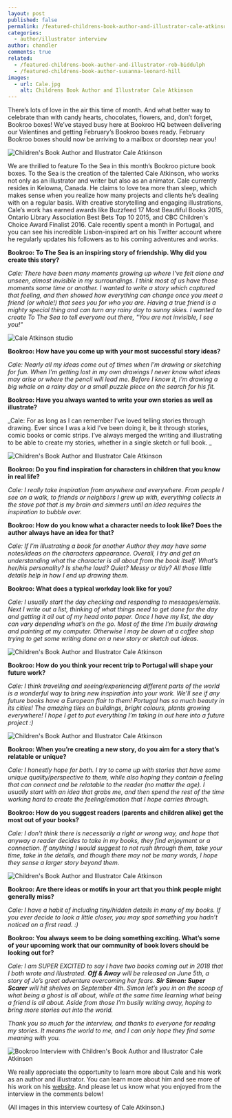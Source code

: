 ```yaml
---
layout: post
published: false
permalink: /featured-childrens-book-author-and-illustrator-cale-atkinson
categories:
  - author/illustrator interview
author: chandler
comments: true
related:
  - /featured-childrens-book-author-and-illustrator-rob-biddulph
  - /featured-childrens-book-author-susanna-leonard-hill
images:
  - url: Cale.jpg
    alt: Childrens Book Author and Illustrator Cale Atkinson
---
```

There’s lots of love in the air this time of month. And what better way to celebrate than with candy hearts, chocolates, flowers, and, don’t forget, Bookroo boxes! We’ve stayed busy here at Bookroo HQ between delivering our Valentines and getting February’s Bookroo boxes ready. February Bookroo boxes should now be arriving to a mailbox or doorstep near you!

![Children's Book Author and Illustrator Cale Atkinson]({{site.baseurl}}/assets/img/posts/Cale.jpg)

We are thrilled to feature To the Sea in this month’s Bookroo picture book boxes. To the Sea is the creation of the talented Cale Atkinson, who works not only as an illustrator and writer but also as an animator. Cale currently resides in Kelowna, Canada. He claims to love tea more than sleep, which makes sense when you realize how many projects and clients he’s dealing with on a regular basis. With creative storytelling and engaging illustrations, Cale’s work has earned awards like Buzzfeed 17 Most Beautiful Books 2015, Ontario Library Association Best Bets Top 10 2015, and CBC Children's Choice Award Finalist 2016.  Cale recently spent a month in Portugal, and you can see his incredible Lisbon-inspired art on his Twitter account where he regularly updates his followers as to his coming adventures and works.

**Bookroo: To The Sea is an inspiring story of friendship. Why did you create this story?**

_Cale: There have been many moments growing up where I've felt alone and unseen, almost invisible in my surroundings. I think most of us have those moments some time or another. I wanted to write a story which captured that feeling, and then showed how everything can change once you meet a friend (or whale!) that sees you for who you are. Having a true friend is a mighty special thing and can turn any rainy day to sunny skies. I wanted to create To The Sea to tell everyone out there, "You are not invisible, I see you!"_

![Cale Atkinson studio]({{site.baseurl}}/assets/img/posts/Cale_Studio1edit.jpg)

**Bookroo: How have you come up with your most successful story ideas?**

_Cale: Nearly all my ideas come out of times when I’m drawing or sketching for fun. When I’m getting lost in my own drawings I never know what ideas may arise or where the pencil will lead me. Before I know it, I’m drawing a big whale on a rainy day or a small puzzle piece on the search for his fit._

**Bookroo: Have you always wanted to write your own stories as well as illustrate?**

_Cale: For as long as I can remember I’ve loved telling stories through drawing. Ever since I was a kid I’ve been doing it, be it through stories, comic books or comic strips. I’ve always merged the writing and illustrating to be able to create my stories, whether in a single sketch or full book. _

![Children's Book Author and Illustrator Cale Atkinson]({{site.baseurl}}/assets/img/posts/Cale_Studio2edit.jpg)

**Bookroo: Do you find inspiration for characters in children that you know in real life?**

_Cale: I really take inspiration from anywhere and everywhere. From people I see on a walk, to friends or neighbors I grew up with, everything collects in the stove pot that is my brain and simmers until an idea requires the inspiration to bubble over._

**Bookroo: How do you know what a character needs to look like? Does the author always have an idea for that?**

_Cale: If I’m illustrating a book for another Author they may have some notes/ideas on the characters appearance. Overall, I try and get an understanding what the character is all about from the book itself. What’s her/his personality? Is she/he loud? Quiet? Messy or tidy? All those little details help in how I end up drawing them._

**Bookroo: What does a typical workday look like for you?**

_Cale: I usually start the day checking and responding to messages/emails. Next I write out a list, thinking of what things need to get done for the day and getting it all out of my head onto paper. Once I have my list, the day can vary depending what’s on the go. Most of the time I’m busily drawing and painting at my computer. Otherwise I may be down at a coffee shop trying to get some writing done on a new story or sketch out ideas._

![Children's Book Author and Illustrator Cale Atkinson]({{site.baseurl}}/assets/img/posts/CoffeeShopCale2edit.jpg)

**Bookroo: How do you think your recent trip to Portugal will shape your future work?**

_Cale: I think travelling and seeing/experiencing different parts of the world is a wonderful way to bring new inspiration into your work. We’ll see if any future books have a European flair to them! Portugal has so much beauty in its cities! The amazing tiles on buildings, bright colours, plants growing everywhere! I hope I get to put everything I’m taking in out here into a future project :)_

![Children's Book Author and Illustrator Cale Atkinson]({{site.baseurl}}/assets/img/posts/Seville_Caleedit.jpg)

**Bookroo: When you’re creating a new story, do you aim for a story that’s relatable or unique?**

_Cale: I honestly hope for both. I try to come up with stories that have some unique quality/perspective to them, while also hoping they contain a feeling that can connect and be relatable to the reader (no matter the age). I usually start with an idea that grabs me, and then spend the rest of the time working hard to create the feeling/emotion that I hope carries through._

**Bookroo: How do you suggest readers (parents and children alike) get the most out of your books?**

_Cale: I don’t think there is necessarily a right or wrong way, and hope that anyway a reader decides to take in my books, they find enjoyment or a connection. If anything I would suggest to not rush through them, take your time, take in the details, and though there may not be many words, I hope they sense a larger story beyond them._ 

![Children's Book Author and Illustrator Cale Atkinson]({{site.baseurl}}/assets/img/posts/CaleOnHillTopedit.jpg)

**Bookroo: Are there ideas or motifs in your art that you think people might generally miss?**

_Cale: I have a habit of including tiny/hidden details in many of my books. If you ever decide to look a little closer, you may spot something you hadn’t noticed on a first read. :)_

**Bookroo: You always seem to be doing something exciting. What’s some of your upcoming work that our community of book lovers should be looking out for?**

_Cale: I am SUPER EXCITED to say I have two books coming out in 2018 that I both wrote and illustrated. **Off & Away** will be released on June 5th, a story of Jo’s great adventure overcoming her fears. **Sir Simon: Super Scarer** will hit shelves on September 4th. Simon let’s you in on the scoop of what being a ghost is all about, while at the same time learning what being a friend is all about. Aside from those I’m busily writing away, hoping to bring more stories out into the world._

_Thank you so much for the interview, and thanks to everyone for reading my stories. It means the world to me, and I can only hope they find some meaning with you._

![Bookroo Interview with Children's Book Author and Illustrator Cale Atkinson]({{site.baseurl}}/assets/img/posts/BookStore_caleedit.jpg)

We really appreciate the opportunity to learn more about Cale and his work as an author and illustrator. You can learn more about him and see more of his work on his [website](http://www.cale.ca/). And please let us know what you enjoyed from the interview in the comments below!

(All images in this interview courtesy of Cale Atkinson.)